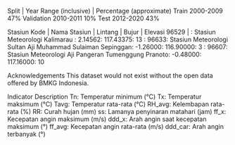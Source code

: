 Split | Year Range (inclusive) | Percentage (approximate)
Train	    2000-2009	47%
Validation	2010-2011	10%
Test	    2012-2020	43%

Stasiun
Kode | Nama Stasiun | Lintang | Bujur | Elevasi
96529 | :  Stasiun Meteorologi Kalimarau :  2.14562:  117.43375:  13
:  96633:  Stasiun Meteorologi Sultan Aji Muhammad Sulaiman Sepinggan:  -1.26000:  116.90000:  3
:  96607:  Stasiun Meteorologi Aji Pangeran Tumenggung Pranoto:  -0.48000:  117.16000:  10

Acknowledgements
This dataset would not exist without the open data offered by BMKG Indonesia.

Indicator	Description
Tn: Temperatur minimum (°C)
Tx: Temperatur maksimum (°C)
Tavg: Temperatur rata-rata (°C)
RH_avg: Kelembapan rata-rata (%)
RR: Curah hujan (mm)
ss: Lamanya penyinaran matahari (jam)
ff_x: Kecepatan angin maksimum (m/s)
ddd_x: Arah angin saat kecepatan maksimum (°)
ff_avg: Kecepatan angin rata-rata (m/s)
ddd_car: Arah angin terbanyak (°)

